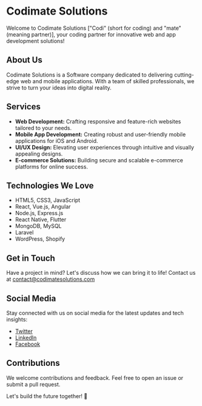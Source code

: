 # Codimate Solutions

Welcome to Codimate Solutions ["Codi" (short for coding) and "mate" (meaning partner)], your coding partner for innovative web and app development solutions!

## About Us

Codimate Solutions is a Software company dedicated to delivering cutting-edge web and mobile applications. With a team of skilled professionals, we strive to turn your ideas into digital reality.

## Services

- **Web Development:** Crafting responsive and feature-rich websites tailored to your needs.
- **Mobile App Development:** Creating robust and user-friendly mobile applications for iOS and Android.
- **UI/UX Design:** Elevating user experiences through intuitive and visually appealing designs.
- **E-commerce Solutions:** Building secure and scalable e-commerce platforms for online success.

## Technologies We Love

- HTML5, CSS3, JavaScript
- React, Vue.js, Angular
- Node.js, Express.js
- React Native, Flutter
- MongoDB, MySQL
- Laravel
- WordPress, Shopify 

## Get in Touch

Have a project in mind? Let's discuss how we can bring it to life! Contact us at [contact@codimatesolutions.com](mailto:contact@codimatesolutions.com) 

## Social Media

Stay connected with us on social media for the latest updates and tech insights:

- [Twitter](https://twitter.com/codimatesol)
- [LinkedIn](https://www.linkedin.com/company/codimatesolutions)
- [Facebook](https://www.facebook.com/codimatesolutions)


## Contributions

We welcome contributions and feedback. Feel free to open an issue or submit a pull request.

Let's build the future together! 🚀
